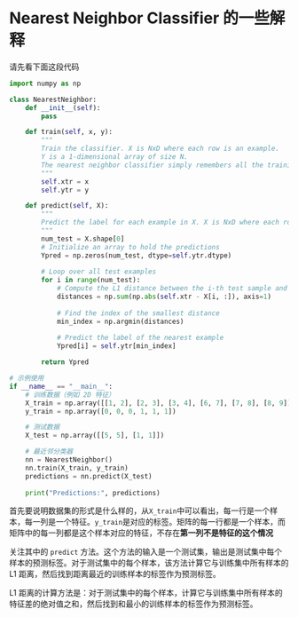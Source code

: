 # Nearest Neighbor Classifier 的一些解释

请先看下面这段代码
``` python
import numpy as np

class NearestNeighbor:
    def __init__(self):
        pass

    def train(self, x, y):
        """
        Train the classifier. X is NxD where each row is an example.
        Y is a 1-dimensional array of size N.
        The nearest neighbor classifier simply remembers all the training data.
        """
        self.xtr = x
        self.ytr = y

    def predict(self, X):
        """
        Predict the label for each example in X. X is NxD where each row is an example.
        """
        num_test = X.shape[0]
        # Initialize an array to hold the predictions
        Ypred = np.zeros(num_test, dtype=self.ytr.dtype)
        
        # Loop over all test examples
        for i in range(num_test):
            # Compute the L1 distance between the i-th test sample and all training samples
            distances = np.sum(np.abs(self.xtr - X[i, :]), axis=1)
            
            # Find the index of the smallest distance
            min_index = np.argmin(distances)
            
            # Predict the label of the nearest example
            Ypred[i] = self.ytr[min_index]

        return Ypred

# 示例使用
if __name__ == "__main__":
    # 训练数据（例如 2D 特征）
    X_train = np.array([[1, 2], [2, 3], [3, 4], [6, 7], [7, 8], [8, 9]])
    y_train = np.array([0, 0, 0, 1, 1, 1])

    # 测试数据
    X_test = np.array([[5, 5], [1, 1]])

    # 最近邻分类器
    nn = NearestNeighbor()
    nn.train(X_train, y_train)
    predictions = nn.predict(X_test)
    
    print("Predictions:", predictions)

```
首先要说明数据集的形式是什么样的，从`X_train`中可以看出，每一行是一个样本，每一列是一个特征。`y_train`是对应的标签。矩阵的每一行都是一个样本，而矩阵中的每一列都是这个样本对应的特征，不存在**第一列不是特征的这个情况**

关注其中的 `predict` 方法。这个方法的输入是一个测试集，输出是测试集中每个样本的预测标签。对于测试集中的每个样本，该方法计算它与训练集中所有样本的 L1 距离，然后找到距离最近的训练样本的标签作为预测标签。

L1 距离的计算方法是：对于测试集中的每个样本，计算它与训练集中所有样本的特征差的绝对值之和，然后找到和最小的训练样本的标签作为预测标签。




